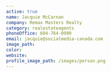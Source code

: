 ```yaml
---
active: true
name: Jacquie McCarnan
company: Remax Masters Realty
category: realestateagents
phoneOffice: 604-764-0990
email: jacquie@socialmedia-canada.com
image_path:
color:
website:
profile_image_path: /images/person.png
---
```



